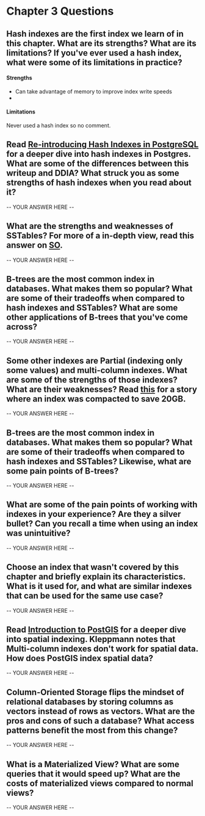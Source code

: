 # Chapter 3 Questions

## Hash indexes are the first index we learn of in this chapter. What are its strengths? What are its limitations? If you've ever used a hash index, what were some of its limitations in practice?

#### Strengths
- Can take advantage of memory to improve index write speeds
- 

#### Limitations

Never used a hash index so no comment.

## Read [Re-introducing Hash Indexes in PostgreSQL](https://hakibenita.com/postgresql-hash-index) for a deeper dive into hash indexes in Postgres. What are some of the differences between this writeup and DDIA? What struck you as some strengths of hash indexes when you read about it?

-- YOUR ANSWER HERE --

## What are the strengths and weaknesses of SSTables? For more of a in-depth view, read this answer on [SO](https://stackoverflow.com/questions/8651346/sorted-string-table-sstable-or-b-tree-for-a-database-index/8654903#8654903).

-- YOUR ANSWER HERE --

## B-trees are the most common index in databases. What makes them so popular? What are some of their tradeoffs when compared to hash indexes and SSTables? What are some other applications of B-trees that you've come across?

-- YOUR ANSWER HERE --

## Some other indexes are Partial (indexing only some values) and multi-column indexes. What are some of the strengths of those indexes? What are their weaknesses? Read [this](https://hakibenita.com/postgresql-unused-index-size) for a story where an index was compacted to save 20GB.

-- YOUR ANSWER HERE --

## B-trees are the most common index in databases. What makes them so popular? What are some of their tradeoffs when compared to hash indexes and SSTables? Likewise, what are some pain points of B-trees?

-- YOUR ANSWER HERE --

## What are some of the pain points of working with indexes in your experience? Are they a silver bullet? Can you recall a time when using an index was unintuitive?

-- YOUR ANSWER HERE --

## Choose an index that wasn't covered by this chapter and briefly explain its characteristics. What is it used for, and what are similar indexes that can be used for the same use case?

-- YOUR ANSWER HERE --


## Read [Introduction to PostGIS](http://postgis.net/workshops/postgis-intro/indexing.html) for a deeper dive into spatial indexing. Kleppmann notes that Multi-column indexes don't work for spatial data. How does PostGIS index spatial data?

-- YOUR ANSWER HERE --

## Column-Oriented Storage flips the mindset of relational databases by storing columns as vectors instead of rows as vectors. What are the pros and cons of such a database? What access patterns benefit the most from this change?

-- YOUR ANSWER HERE --

## What is a Materialized View? What are some queries that it would speed up? What are the costs of materialized views compared to normal views?

-- YOUR ANSWER HERE --
